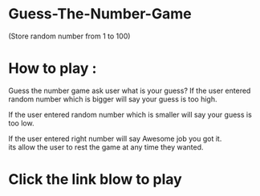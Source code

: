 # Guess-The-Number-Game
(Store random number from 1 to 100) 
 
 # How to play :  
 Guess the number game ask user what is your guess? 
 If the user entered random number which is bigger will say your guess is too high.  
 
 If the user entered random number which is smaller will say your guess is too low. 
 
 If the user entered right number will say Awesome job you got it.  
 its allow the user to rest the game at any time they wanted.  
 
 # Click the link blow to play
